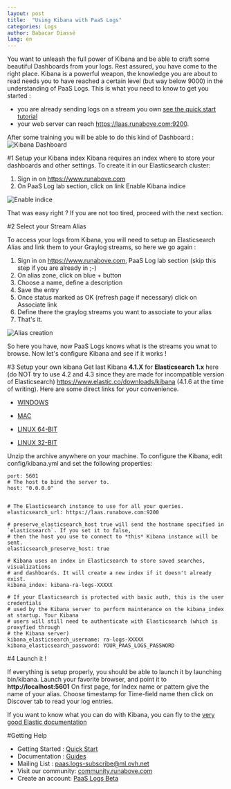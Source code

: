 ```yaml
---
layout: post
title:  "Using Kibana with PaaS Logs"
categories: Logs
author: Babacar Diassé
lang: en
---
```


You want to unleash the full power of Kibana and be able to craft some beautiful Dashboards from your logs. Rest assured, you have come to the right place. 
Kibana is a powerful weapon, the knowledge you are about to read needs you to have reached a certain level (but way below 9000) in the understanding of PaaS Logs. This is what you need to know to get you started :  

 - you are already sending logs on a stream you own [see the quick start tutorial](/kb/en/logs/quick-start.html)
 - your web server can reach https://laas.runabove.com:9200. 

After some training you will be able to do this kind of Dashboard : 
![Kibana Dashboard](/kb/images/2016-02-29-using-kibana-with-laas/kibana.png)


#1 Setup your Kibana index
Kibana requires an index where to store your dashboards and other settings. To create it in our Elasticsearch cluster:
 
 1. Sign in on https://www.runabove.com
 2. On PaaS Log lab section, click on link Enable Kibana indice

![Enable indice](/kb/images/2016-02-29-using-kibana-with-laas/indice.png)

That was easy right ? If you are not too tired, proceed with the next section. 

#2 Select your Stream Alias

To access your logs from Kibana, you will need to setup an Elasticsearch Alias and link them to your Graylog streams, so here we go again : 

 1. Sign in on https://www.runabove.com, PaaS Log lab section (skip this step if you are already in ;-)
 2. On alias zone, click on blue + button
 3. Choose a name, define a description
 4. Save the entry
 5. Once status marked as OK (refresh page if necessary) click on Associate link
 6. Define there the graylog streams you want to associate to your alias
 7. That's it.

![Alias creation](/kb/images/2016-02-29-using-kibana-with-laas/alias.png)

So here you have, now PaaS Logs knows what is the streams you wnat to browse. Now let's configure Kibana and see if it works ! 

#3 Setup your own kibana
Get last Kibana **4.1.X** for **Elasticsearch 1.x** here (do NOT try to use 4.2 and 4.3 since they are made for incompatible version of Elasticsearch)  https://www.elastic.co/downloads/kibana (4.1.6 at the time of writing). Here are some direct links for your convenience.

 - [WINDOWS](https://download.elastic.co/kibana/kibana/kibana-4.1.6-windows.zip)

 - [MAC](https://download.elastic.co/kibana/kibana/kibana-4.1.6-darwin-x64.tar.gz)

 - [LINUX 64-BIT](https://download.elastic.co/kibana/kibana/kibana-4.1.6-linux-x64.tar.gz)

 - [LINUX 32-BIT](https://download.elastic.co/kibana/kibana/kibana-4.1.6-linux-x86.tar.gz)


Unzip the archive anywhere on your machine.
To configure the Kibana, edit config/kibana.yml and set the following properties:

    port: 5601
    # The host to bind the server to.
    host: "0.0.0.0"

     
    # The Elasticsearch instance to use for all your queries.
    elasticsearch_url: https://laas.runabove.com:9200
     
    # preserve_elasticsearch_host true will send the hostname specified in `elasticsearch`. If you set it to false,
    # then the host you use to connect to *this* Kibana instance will be sent.
    elasticsearch_preserve_host: true
     
    # Kibana uses an index in Elasticsearch to store saved searches, visualizations
    # and dashboards. It will create a new index if it doesn't already exist.
    kibana_index: kibana-ra-logs-XXXXX
     
    # If your Elasticsearch is protected with basic auth, this is the user credentials
    # used by the Kibana server to perform maintenance on the kibana_index at startup. Your Kibana
    # users will still need to authenticate with Elasticsearch (which is proxyfied through
    # the Kibana server)
    kibana_elasticsearch_username: ra-logs-XXXXX
    kibana_elasticsearch_password: YOUR_PAAS_LOGS_PASSWORD

#4 Launch it ! 

If everything is setup properly, you should be able to launch it by launching bin/kibana. Launch your favorite browser, and point it to **http://localhost:5601**
On first page, for Index name or pattern give the name of your alias.
Choose timestamp for Time-field name then click on Discover tab to read your log entries.

If you want to know what you can do with Kibana, you can fly to the [very good Elastic documentation](https://www.elastic.co/guide/en/kibana/4.1/index.html) 


#Getting Help

- Getting Started : [Quick Start](/kb/en/logs/quick-start.html)
- Documentation : [Guides](/kb/en/logs)
- Mailing List : [paas.logs-subscribe@ml.ovh.net](mailto:paas.logs-subscribe@ml.ovh.net)
- Visit our community: [community.runabove.com](https://community.runabove.com)
- Create an account: [PaaS Logs Beta](https://cloud.runabove.com/signup/?launch=paas-logs)

